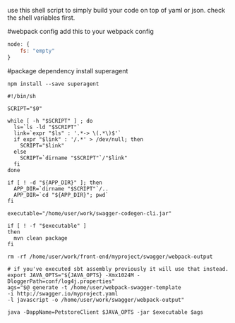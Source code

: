 use this shell script to simply build your code on top of yaml or json.
check the shell variables first.


#webpack config
add this to your webpack config

```javascript
node: {
    fs: "empty"
}
```

#package dependency
install superagent
```shell
npm install --save superagent
```



```shell
#!/bin/sh

SCRIPT="$0"

while [ -h "$SCRIPT" ] ; do
  ls=`ls -ld "$SCRIPT"`
  link=`expr "$ls" : '.*-> \(.*\)$'`
  if expr "$link" : '/.*' > /dev/null; then
    SCRIPT="$link"
  else
    SCRIPT=`dirname "$SCRIPT"`/"$link"
  fi
done

if [ ! -d "${APP_DIR}" ]; then
  APP_DIR=`dirname "$SCRIPT"`/..
  APP_DIR=`cd "${APP_DIR}"; pwd`
fi

executable="/home/user/work/swagger-codegen-cli.jar"

if [ ! -f "$executable" ]
then
  mvn clean package
fi

rm -rf /home/user/work/front-end/myproject/swagger/webpack-output

# if you've executed sbt assembly previously it will use that instead.
export JAVA_OPTS="${JAVA_OPTS} -Xmx1024M -DloggerPath=conf/log4j.properties"
ags="$@ generate -t /home/user/webpack-swagger-template
-i http://swagger.io/myproject.yaml
-l javascript -o /home/user/work/swagger/webpack-output"

java -DappName=PetstoreClient $JAVA_OPTS -jar $executable $ags

```
